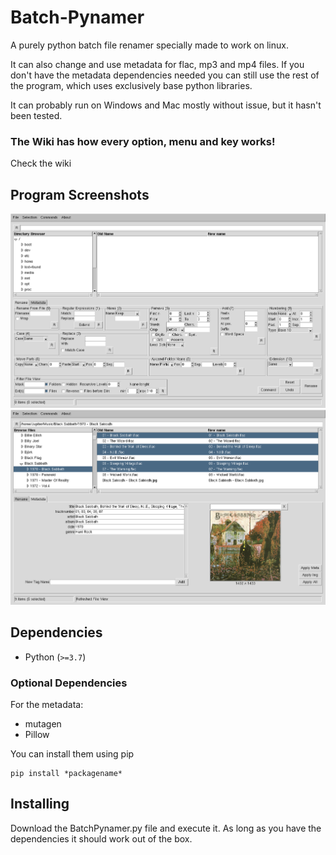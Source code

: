 # Batch-Pynamer
A purely python batch file renamer specially made to work on linux.

It can also change and use metadata for flac, mp3 and mp4 files. If you don't have the metadata dependencies needed you can still use the rest of the program, which uses exclusively base python libraries.

It can probably run on Windows and Mac mostly without issue, but it hasn't been tested.


### The Wiki has how every option, menu and key works!
Check the wiki

Program Screenshots
-------------------
![screenshot](/doc/BatchPynamer-Rename_Screen.png?raw=true "Program Screenshot for the Rename Tab")
![screenshot](/doc/BatchPynamer-Metadata_Screen.png?raw=true "Program Screenshot for the Metadata Tab")


Dependencies
------------
* Python (`>=3.7`)

### Optional Dependencies

For the metadata:

* mutagen 
* Pillow

You can install them using pip
```
pip install *packagename*
```


Installing
----------

Download the BatchPynamer.py file and execute it.
As long as you have the dependencies it should work out of the box.
